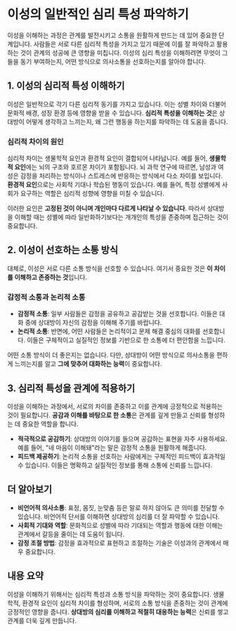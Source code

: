 # 이성의 일반적인 심리 특성 파악하기

이성을 이해하는 과정은 관계를 발전시키고 소통을 원활하게 만드는 데 있어 중요한 단계입니다. 사람들은 서로 다른 심리적 특성을 가지고 있기 때문에 이를 잘 파악하고 활용하는 것이 관계의 성공에 큰 영향을 미칩니다. 이성의 심리 특성을 이해하려면 무엇이 그들을 동기 부여하는지, 어떤 방식으로 의사소통을 선호하는지를 알아야 합니다.

## 1. 이성의 심리적 특성 이해하기

이성은 일반적으로 각기 다른 심리적 동기를 가지고 있습니다. 이는 성별 차이와 더불어 문화적 배경, 성장 환경 등에 영향을 받을 수 있습니다. **심리적 특성을 이해하는 것**은 상대방이 어떻게 생각하고 느끼는지, 왜 그런 행동을 하는지를 파악하는 데 도움을 줍니다.

### 심리적 차이의 원인

심리적 차이는 생물학적 요인과 환경적 요인이 결합되어 나타납니다. 예를 들어, **생물학적 요인**에는 뇌의 구조와 호르몬 차이가 포함됩니다. 뇌 과학 연구에 따르면, 남성과 여성은 감정을 처리하는 방식이나 스트레스에 반응하는 방식에서 다소 차이를 보입니다. **환경적 요인**으로는 사회적 기대나 학습된 행동이 있습니다. 예를 들어, 특정 성별에게 사회가 요구하는 역할은 심리적 성향에 영향을 미칠 수 있습니다.

이러한 요인은 **고정된 것이 아니며 개인마다 다르게 나타날 수 있습니다**. 따라서 상대방을 이해할 때는 성별에 따라 일반화하기보다는 개개인의 특성을 존중하며 접근하는 것이 중요합니다.

## 2. 이성이 선호하는 소통 방식

대체로, 이성은 서로 다른 소통 방식을 선호할 수 있습니다. 여기서 중요한 것은 **이 차이를 이해하고 존중하는 것**입니다.

### 감정적 소통과 논리적 소통

- **감정적 소통**: 일부 사람들은 감정을 공유하고 공감받는 것을 선호합니다. 이들은 대화 중에 상대방이 자신의 감정을 이해해 주기를 바랍니다.
- **논리적 소통**: 반면에, 어떤 사람들은 논리적이고 문제 해결 중심의 대화를 선호합니다. 이들은 구체적이고 실질적인 정보를 기반으로 한 소통에 더 편안함을 느낍니다.

어떤 소통 방식이 더 좋은지는 없습니다. 다만, 상대방이 어떤 방식으로 의사소통을 편하게 느끼는지를 알고 **그에 맞추어 대화하는 능력**이 중요합니다.

## 3. 심리적 특성을 관계에 적용하기

이성을 이해하는 과정에서, 서로의 차이를 존중하고 이를 관계에 긍정적으로 적용하는 것이 필요합니다. **공감과 이해를 바탕으로 한 소통**은 관계를 깊게 만들고 신뢰를 형성하는 데 중요한 역할을 합니다.

- **적극적으로 공감하기**: 상대방의 이야기를 들으며 공감하는 표현을 자주 사용하세요. 예를 들어, "네 마음이 이해돼"라는 말은 감정적 소통을 원활하게 해줍니다.
- **피드백 제공하기**: 논리적 소통을 선호하는 사람에게는 구체적인 피드백이 효과적일 수 있습니다. 이들은 명확하고 실질적인 정보를 통해 소통에 신뢰를 느낍니다.

## 더 알아보기

- **비언어적 의사소통**: 표정, 몸짓, 눈맞춤 등은 말로 하지 않아도 큰 의미를 전달할 수 있습니다. 비언어적 단서를 이해하면 상대방의 심리를 더 잘 파악할 수 있습니다.
- **사회적 기대와 역할**: 문화적으로 성별에 따라 기대되는 역할과 행동에 대한 이해는 관계에서 갈등을 줄이는 데 도움이 됩니다.
- **감정 조절 방법**: 감정을 효과적으로 표현하고 조절하는 기술은 이성과의 관계에서 매우 중요합니다.

## 내용 요약

이성을 이해하기 위해서는 심리적 특성과 소통 방식을 파악하는 것이 중요합니다. 생물학적, 환경적 요인이 심리적 차이를 형성하며, 서로의 소통 방식을 존중하는 것이 관계에 긍정적인 영향을 줍니다. **상대방의 심리를 이해하고 적절히 대응하는 능력**은 신뢰를 쌓고 관계를 더욱 깊게 만듭니다.